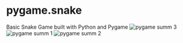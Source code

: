 # pygame.snake
Basic Snake Game built with Python and Pygame
![pygame summ 3](https://user-images.githubusercontent.com/75189508/208195361-8cabf1fa-0585-4658-99f6-f363f06dc5c8.png)
![pygame summ 1](https://user-images.githubusercontent.com/75189508/208195364-41b2f3bb-4baf-41b8-a74f-000fa014532d.png)
![pygame summ 2](https://user-images.githubusercontent.com/75189508/208195366-633cb264-f8cc-4f37-8460-d9b3dc24eab5.png)
